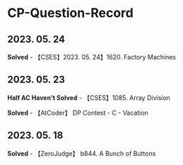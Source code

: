 # CP-Question-Record

## 2023. 05. 24

**Solved** - 【CSES】2023. 05. 24】1620. Factory Machines

## 2023. 05. 23

**Half AC Haven't Solved** - 【CSES】1085. Array Division

**Solved** - 【AtCoder】 DP Contest - C - Vacation

## 2023. 05. 18 

**Solved** - 【ZeroJudge】 b844. A Bunch of Buttons
